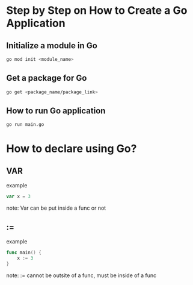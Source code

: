 # Step by Step on How to Create a Go Application

## Initialize a module in Go

```bash
go mod init <module_name>
```

## Get a package for Go

```bash
go get <package_name/package_link>
```

## How to run Go application

```bash
go run main.go
```

# How to declare using Go?

## VAR

example

```go
var x = 3
```

note: Var can be put inside a func or not

## :=

example

```go
func main() {
    x := 3
}
```

note: := cannot be outsite of a func, must be inside of a func
